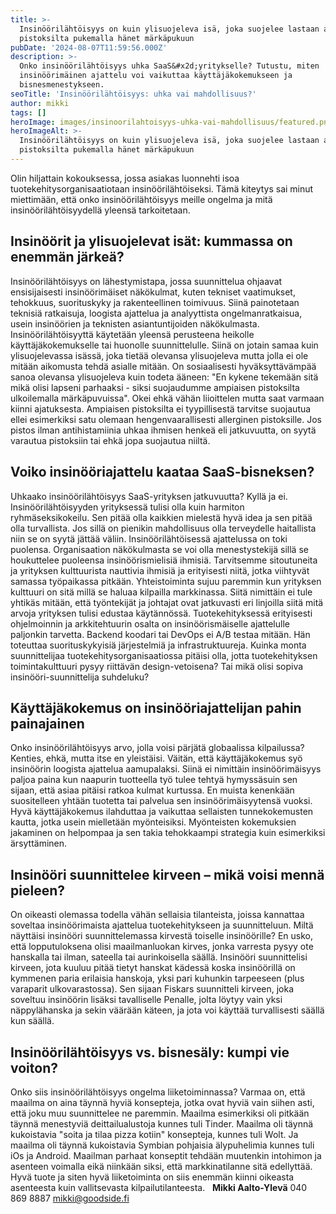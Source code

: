 ```yaml
---
title: >-
  Insinöörilähtöisyys on kuin ylisuojeleva isä, joka suojelee lastaan ampiaisen
  pistoksilta pukemalla hänet märkäpukuun
pubDate: '2024-08-07T11:59:56.000Z'
description: >-
  Onko insinöörilähtöisyys uhka SaaS&#x2d;yritykselle? Tutustu, miten
  insinöörimäinen ajattelu voi vaikuttaa käyttäjäkokemukseen ja
  bisnesmenestykseen.
seoTitle: 'Insinöörilähtöisyys: uhka vai mahdollisuus?'
author: mikki
tags: []
heroImage: images/insinoorilahtoisyys-uhka-vai-mahdollisuus/featured.png
heroImageAlt: >-
  Insinöörilähtöisyys on kuin ylisuojeleva isä, joka suojelee lastaan ampiaisen
  pistoksilta pukemalla hänet märkäpukuun
---
```


Olin hiljattain kokouksessa, jossa asiakas luonnehti isoa tuotekehitysorganisaatiotaan insinöörilähtöiseksi. Tämä kiteytys sai minut miettimään, että onko insinöörilähtöisyys meille ongelma ja mitä insinöörilähtöisyydellä yleensä tarkoitetaan.

## Insinöörit ja ylisuojelevat isät: kummassa on enemmän järkeä?

Insinöörilähtöisyys on lähestymistapa, jossa suunnittelua ohjaavat ensisijaisesti insinöörimäiset näkökulmat, kuten tekniset vaatimukset, tehokkuus, suorituskyky ja rakenteellinen toimivuus. Siinä painotetaan teknisiä ratkaisuja, loogista ajattelua ja analyyttista ongelmanratkaisua, usein insinöörien ja teknisten asiantuntijoiden näkökulmasta. Insinöörilähtöisyyttä käytetään yleensä perusteena heikolle käyttäjäkokemukselle tai huonolle suunnittelulle. Siinä on jotain samaa kuin ylisuojelevassa isässä, joka tietää olevansa ylisuojeleva mutta jolla ei ole mitään aikomusta tehdä asialle mitään. On sosiaalisesti hyväksyttävämpää sanoa olevansa ylisuojeleva kuin todeta ääneen: "En kykene tekemään sitä mikä olisi lapseni parhaaksi - siksi suojaudumme ampiaisen pistoksilta ulkoilemalla märkäpuvuissa". Okei ehkä vähän liioittelen mutta saat varmaan kiinni ajatuksesta. Ampiaisen pistoksilta ei tyypillisestä tarvitse suojautua ellei esimerkiksi satu olemaan hengenvaarallisesti allerginen pistoksille. Jos pistos ilman antihistamiinia uhkaa ihmisen henkeä eli jatkuvuutta, on syytä varautua pistoksiin tai ehkä jopa suojautua niiltä.

## Voiko insinööriajattelu kaataa SaaS-bisneksen?

Uhkaako insinöörilähtöisyys SaaS-yrityksen jatkuvuutta? Kyllä ja ei. Insinöörilähtöisyyden yrityksessä tulisi olla kuin harmiton ryhmäseksikokeilu. Sen pitää olla kaikkien mielestä hyvä idea ja sen pitää olla turvallista. Jos sillä on pienikin mahdollisuus olla terveydelle haitallista niin se on syytä jättää väliin. Insinöörilähtöisessä ajattelussa on toki puolensa. Organisaation näkökulmasta se voi olla menestystekijä sillä se houkuttelee puoleensa insinöörismielisiä ihmisiä. Tarvitsemme sitoutuneita ja yrityksen kulttuurista nauttivia ihmisiä ja erityisesti niitä, jotka viihtyvät samassa työpaikassa pitkään. Yhteistoiminta sujuu paremmin kun yrityksen kulttuuri on sitä millä se haluaa kilpailla markkinassa. Siitä nimittäin ei tule yhtikäs mitään, että työntekijät ja johtajat ovat jatkuvasti eri linjoilla siitä mitä arvoja yrityksen tulisi edustaa käytännössä. Tuotekehityksessä erityisesti ohjelmoinnin ja arkkitehtuurin osalta on insinöörismäiselle ajattelulle paljonkin tarvetta. Backend koodari tai DevOps ei A/B testaa mitään. Hän toteuttaa suorituskykyisiä järjestelmiä ja infrastruktuureja. Kuinka monta suunnittelijaa tuotekehitysorganisaatiossa pitäisi olla, jotta tuotekehityksen toimintakulttuuri pysyy riittävän design-vetoisena? Tai mikä olisi sopiva insinööri-suunnittelija suhdeluku?

## Käyttäjäkokemus on insinööriajattelijan pahin painajainen

Onko insinöörilähtöisyys arvo, jolla voisi pärjätä globaalissa kilpailussa? Kenties, ehkä, mutta itse en yleistäisi. Väitän, että käyttäjäkokemus syö insinöörin loogista ajattelua aamupalaksi. Siinä ei nimittäin insinöörimäisyys paljoa paina kun naapurin tuotteella työ tulee tehtyä hymyssäsuin sen sijaan, että asiaa pitäisi ratkoa kulmat kurtussa. En muista kenenkään suositelleen yhtään tuotetta tai palvelua sen insinöörimäisyytensä vuoksi. Hyvä käyttäjäkokemus ilahduttaa ja vaikuttaa sellaisten tunnekokemusten kautta, jotka usein mielletään myönteisiksi. Myönteisten kokemuksien jakaminen on helpompaa ja sen takia tehokkaampi strategia kuin esimerkiksi ärsyttäminen.

## **Insinööri suunnittelee kirveen – mikä voisi mennä pieleen?**

On oikeasti olemassa todella vähän sellaisia tilanteista, joissa kannattaa soveltaa insinöörimaista ajattelua tuotekehitykseen ja suunnitteluun. Miltä näyttäisi insinööri suunnittelemassa kirvestä toiselle insinöörille? En usko, että lopputuloksena olisi maailmanluokan kirves, jonka varresta pysyy ote hanskalla tai ilman, sateella tai aurinkoisella säällä. Insinööri suunnittelisi kirveen, jota kuuluu pitää tietyt hanskat kädessä koska insinöörillä on kymmenen paria erilaisia hanskoja, yksi pari kuhunkin tarpeeseen (plus varaparit ulkovarastossa). Sen sijaan Fiskars suunnitteli kirveen, joka soveltuu insinöörin lisäksi tavalliselle Penalle, jolta löytyy vain yksi näppylähanska ja sekin väärään käteen, ja jota voi käyttää turvallisesti säällä kun säällä.

## **Insinöörilähtöisyys vs. bisnesäly: kumpi vie voiton?**

Onko siis insinöörilähtöisyys ongelma liiketoiminnassa? Varmaa on, että maailma on aina täynnä hyviä konsepteja, jotka ovat hyviä vain siihen asti, että joku muu suunnittelee ne paremmin. Maailma esimerkiksi oli pitkään täynnä menestyviä deittailualustoja kunnes tuli Tinder. Maailma oli täynnä kukoistavia "soita ja tilaa pizza kotiin" konsepteja, kunnes tuli Wolt. Ja maailma oli täynnä kukoistavia Symbian pohjaisia älypuhelimia kunnes tuli iOs ja Android. Maailman parhaat konseptit tehdään muutenkin intohimon ja asenteen voimalla eikä niinkään siksi, että markkinatilanne sitä edellyttää. Hyvä tuote ja siten hyvä liiketoiminta on siis enemmän kiinni oikeasta asenteesta kuin vallitsevasta kilpailutilanteesta.   **Mikki Aalto-Ylevä** 040 869 8887 mikki@goodside.fi